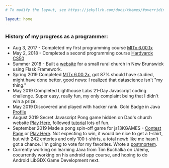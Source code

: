 ```yaml
---
# To modify the layout, see https://jekyllrb.com/docs/themes/#overriding-theme-defaults

layout: home
---
```


### History of my progress as a programmer:

* Aug 3, 2017 - Completed my first programming course [MITx 6.00.1x](https://courses.edx.org/certificates/b5b76097fe4744a6a5b291b0415df7da "Introduction to Computer Science and Programming Using Python Certificate")
* May 2, 2018 - Completed a second programming course [Hardvardx CS50](https://courses.edx.org/certificates/85a4648c716b4ed1b3f2f43b765a8620 "CS50's Introduction to Computer Science Certificate")
* Summer 2018 - Built a [website](https://www.riversidealbertchurch.com "My final project for CS50") for a small rural church in New Brunswick using Flask Framework.
* Spring 2019 Completed [MITx 6.00.2x]( https://courses.edx.org/certificates/675b83f497ad40f7a4896e4055c51d35), got 87% should have studied, might have done better, good news: I realized that datascience isn't "my thing."
* May 2019 Completed Lighthouse Labs 21-Day Javascript coding challenge. Super easy, really fun, my only complaint being that I didn't win a prize. 
* May 2019 Discovered and played with hacker rank. Gold Badge in Java [Profile](https://www.hackerrank.com/vertfromage?)
* August 2019 Secret Javascript Pong game hidden on Dad's church website [Play Here](https://www.riversidealbertchurch.com/pong), followed [tutorial]( https://medium.com/@hershybateea/how-to-make-pong-with-javascript-1a6bd6226ea1) lots of fun.
* September 2019 Made a pong spin-off game for js13KGAMES - [Contest Page](https://js13kgames.com/entries/backside-ball) or [Play Here](https://vertfromage.github.io./games/backSideBall/index.html).  Not expecting to win, it would be nice to get a t-shirt, but with 242 enteries and only 100 t-shirts, a total newb like me hasn't got a chance. I'm going to vote for my favorites. Wrote a [postmortem](https://vertfromage.github.io./update/2019/09/19/entering-JS13KGames-2019-beginner.html). 
* Currently working on learning Java from Tim Buchalka on Udemy, cocurrently working on his android app course, and hoping to do Android LibGDX Game Development next.  
